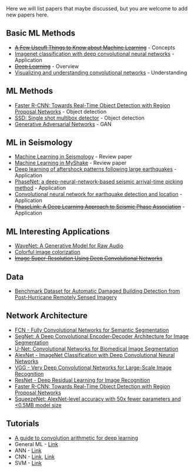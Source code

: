 Here we will list papers that maybe discussed, but you are welcome to add new papers here. 

## Basic ML Methods
* [~~A Few Useufl Things to Know about Machine Learning~~](https://homes.cs.washington.edu/~pedrod/papers/cacm12.pdf) - Concepts
* [Imagenet classification with deep convolutional neural networks](https://papers.nips.cc/paper/4824-imagenet-classification-with-deep-convolutional-neural-networks.pdf) - Application
* [~~Deep Learning~~](https://www.nature.com/articles/nature14539) - Overview
* [Visualizing and understanding convolutional networks](https://arxiv.org/pdf/1311.2901.pdf) - Understanding

## ML Methods
* [Faster R-CNN: Towards Real-Time Object Detection with Region Proposal Networks](https://arxiv.org/pdf/1506.01497.pdf) - Object detection
* [SSD: Single shot multibox detector](https://arxiv.org/pdf/1512.02325.pdf) - Object detection
* [Generative Adversarial Networks](https://arxiv.org/abs/1406.2661) - GAN

## ML in Seismology
* [Machine Learning in Seismology](https://pubs.geoscienceworld.org/ssa/srl/article/566430/machine-learning-in-seismology-turning-data-into) - Review paper
* [Machine Learning in MyShake](https://pubs.geoscienceworld.org/ssa/srl/article/567499/machine-learning-aspects-of-the-myshake-global) - Review paper
* [Deep learning of aftershock patterns following large earthquakes](https://www.nature.com/articles/s41586-018-0438-y) - Application
* [PhaseNet: a deep-neural-network-based seismic arrival-time picking method](https://academic.oup.com/gji/article/216/1/261/5129142) - Application
* [Convolutional neural network for earthquake detection and location](http://advances.sciencemag.org/content/4/2/e1700578.full) - Application
* [~~PhaseLink: A Deep Learning Approach to Seismic Phase Association~~](https://arxiv.org/abs/1809.02880) - Application

## ML Interesting Applications
* [WaveNet: A Generative Model for Raw Audio](https://arxiv.org/pdf/1609.03499v2.pdf)
* [Colorful image colorization](https://arxiv.org/pdf/1603.08511.pdf)
* [~~Image Super-Resolution Using Deep Convolutional Networks~~](https://arxiv.org/pdf/1501.00092.pdf)

## Data
* [Benchmark Dataset for Automatic Damaged Building Detection from Post-Hurricane Remotely Sensed Imagery](https://arxiv.org/pdf/1812.05581.pdf)

## Network Architecture
* [FCN - Fully Convolutional Networks for Semantic Segmentation](https://arxiv.org/abs/1411.4038)
* [SegNet: A Deep Convolutional Encoder-Decoder Architecture for Image Segmentation](https://arxiv.org/abs/1511.00561)
* [U-Net: Convolutional Networks for Biomedical Image Segmentation](https://arxiv.org/abs/1505.04597)
* [AlexNet - ImageNet Classification with Deep Convolutional Neural Networks](https://papers.nips.cc/paper/4824-imagenet-classification-with-deep-convolutional-neural-networks.pdf)
* [VGG - Very Deep Convolutional Networks for Large-Scale Image Recognition](https://arxiv.org/abs/1409.1556)
* [ResNet - Deep Residual Learning for Image Recognition](https://arxiv.org/abs/1512.03385)
* [Faster R-CNN: Towards Real-Time Object Detection with Region Proposal Networks](https://arxiv.org/abs/1506.01497)
* [SqueezeNet: AlexNet-level accuracy with 50x fewer parameters and <0.5MB model size](https://arxiv.org/abs/1602.07360)

## Tutorials
* [A guide to convolution arithmetic for deep learning](https://arxiv.org/abs/1603.07285)
* General ML - [Link](https://github.com/qingkaikong/20170628_ML_sklearn)
* ANN - [Link](https://github.com/qingkaikong/20181129_ANN_basics_DLab)
* CNN - [Link](https://ujjwalkarn.me/2016/08/11/intuitive-explanation-convnets/), [Link](https://medium.freecodecamp.org/an-intuitive-guide-to-convolutional-neural-networks-260c2de0a050)
* SVM - [Link](https://qingkaikong.blogspot.com/2016/12/machine-learning-7-support-vector.html)